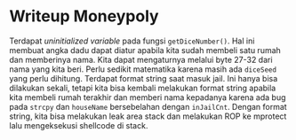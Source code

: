# Writeup Moneypoly
Terdapat _uninitialized variable_ pada fungsi `getDiceNumber()`. Hal ini membuat angka dadu dapat diatur apabila kita sudah membeli satu rumah dan memberinya nama. Kita dapat mengaturnya melalui byte 27-32 dari nama yang kita beri. Perlu sedikit matematika karena masih ada `diceSeed` yang perlu dihitung.
Terdapat format string saat masuk jail. Ini hanya bisa dilakukan sekali, tetapi kita bisa kembali melakukan format string apabila kita membeli rumah terakhir dan memberi nama kepadanya karena ada bug pada `strcpy` dan `houseName` bersebelahan dengan `inJailCnt`. Dengan format string, kita bisa melakukan leak area stack dan melakukan ROP ke mprotect lalu mengeksekusi shellcode di stack.